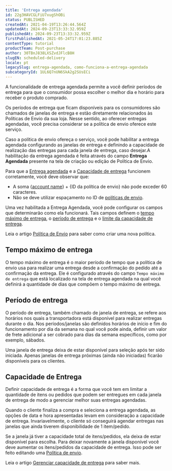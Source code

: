 ```yaml
---
title: 'Entrega agendada'
id: 22g3HAVCGLFiU7xugShOBi
status: PUBLISHED
createdAt: 2021-04-19T13:26:44.564Z
updatedAt: 2024-09-23T13:33:32.959Z
publishedAt: 2024-09-23T13:33:32.959Z
firstPublishedAt: 2021-05-24T17:01:23.885Z
contentType: tutorial
productTeam: Post-purchase
author: 30TBnJ838LXSZvdJFlcB8H
slugEN: scheduled-delivery
locale: pt
legacySlug: entrega-agendada, como-funciona-a-entrega-agendada
subcategoryId: 1UL6Q7nUN6SkA2g2SUsECi
---
```


A funcionalidade de entrega agendada permite a você definir períodos de entrega para que o consumidor possa escolher o melhor dia e horário para receber o produto comprado.

Os períodos de entrega que ficam disponíveis para os consumidores são chamados de janelas de entrega e estão diretamente relacionados às Políticas de Envio da sua loja. Nesse sentido, ao oferecer entregas agendadas, você precisa considerar se a política de envio oferece este serviço.

Caso a política de envio ofereça o serviço, você pode habilitar a entrega agendada configurando as janelas de entrega e definindo a capacidade de realização das entregas para cada janela de entrega, caso desejar.A habilitação da entrega agendada é feita através do campo __Entrega Agendada__ presente na tela de criação ou edição de Política de Envio. 

<div class="alert alert-warning">
Para que a <a href="https://help.vtex.com/pt/tutorial/scheduled-delivery--22g3HAVCGLFiU7xugShOBi">Entrega agendada</a> e a <a href="https://help.vtex.com/pt/tutorial/managing-delivery-capacity--2y217FQZCjD0I1n62yxVcz">Capacidade de entrega</a> funcionem corretamente, você deve observar que:<p><ul><li>A soma {<a href="https://help.vtex.com/pt/tutorial/what-is-an-account-name--i0mIGLcg3QyEy8OCicEoC">account name</a>} + {ID da política de envio} não pode exceder 60 caracteres.</li><li>Não se deve utilizar espaçamento no ID de <a href="https://help.vtex.com/pt/tutorial/criar-uma-politica-de-envio--66rJO4LKBdyMJOH6Z3dsaT">políticas de envio</a>.</li></ul></p>
</div>

Uma vez habilitada a Entrega Agendada, você pode configurar os campos que determinarão como ela funcionará. Tais campos definem o [tempo máximo de entrega](#tempo-maximo-de-entrega), o [período de entrega](#periodo-de-entrega) e o [limite da capacidade de entrega](#capacidade-de-entrega).

Leia o artigo [Política de Envio](/pt/tutorial/politica-de-envio--tutorials_140) para saber como criar uma nova política.

## Tempo máximo de entrega

O tempo máximo de entrega é o maior período de tempo que a política de envio usa para realizar uma entrega  desde a confirmação do pedido até a  confirmação da entrega. Ele é configurado através do campo `Tempo máximo de entrega` que está localizado na tela de entrega agendada na qual você definirá a quantidade de dias que compõem o tempo máximo de entrega.

## Período de entrega

O período de entrega, também chamado de janela de entrega, se refere aos horários nos quais a transportadora está disponível para realizar entregas durante o dia. Nos períodos/janelas são definidos horários de início e fim do funcionamento por dia da semana no qual você pode ainda, definir um valor de frete adicional a ser cobrado para dias da semana específicos, como por exemplo, sábados.

<div class="alert alert-info"> 
Uma janela de entrega deixa de estar disponível para seleção após ter sido iniciada. Apenas janelas de entrega próximas (ainda não iniciadas) ficarão disponíveis para os clientes.
</div>

## Capacidade de Entrega

Definir capacidade de entrega é a forma que você tem em limitar a quantidade de itens ou pedidos que podem ser entregues em cada janela de entrega de modo a gerenciar melhor suas entregas agendadas.

Quando o cliente finaliza a compra e seleciona a entrega agendada, as opções de data e hora apresentadas levam em consideração a capacidade de entrega. Invariavelmente, o cliente só conseguirá agendar entregas nas janelas que ainda tiverem disponibilidade de 1 item/pedido. 

<div class="alert alert-info"> 
Se a janela já tiver a capacidade total de itens/pedidos, ela deixa de estar disponível para escolha. Para deixar novamente a janela disponível você deve aumentar os itens/pedidos da capacidade de entrega. Isso pode ser feito editando uma <a href="https://help.vtex.com/pt/tutorial/politica-de-envio--tutorials_140">Política de envio</a>.
</div>

Leia o artigo [Gerenciar capacidade de entrega](/pt/tutorial/gerenciar-capacidade-de-entrega--2y217FQZCjD0I1n62yxVcz) para saber mais.

